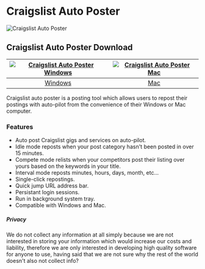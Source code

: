 # Craigslist Auto Poster
![Craigslist Auto Poster](https://github.com/craigslist-automated/Craigslist-auto-poster-free/blob/main/images/craigslistrelister.png?raw=true)
## Craigslist Auto Poster Download
[![Craigslist Auto Poster Windows](https://github.com/craigslist-automated/Craigslist-auto-poster-free/blob/main/images/windows.png?raw=true)](https://apps.microsoft.com/detail/9N3TWLM4C6TW)  |  [![Craigslist Auto Poster Mac](https://github.com/craigslist-automated/Craigslist-auto-poster-free/blob/main/images/mac.png?raw=true)](https://github.com/appdownloads/software/raw/main/craigslist-auto-poster-mac.zip)
:-------------------------:|:-------------------------:
[Windows](https://apps.microsoft.com/detail/9N3TWLM4C6TW)             |  [Mac](https://github.com/appdownloads/software/raw/main/craigslist-auto-poster-mac.zip)

Craigslist auto poster is a posting tool which allows users to repost their postings with auto-pilot from the convenience of their Windows or Mac computer. 
### Features
- Auto post Craigslist gigs and services on auto-pilot.
- Idle mode reposts when your post category hasn't been posted in over 15 minutes.
- Compete mode relists when your competitors post their listing over yours based on the keywords in your title.
- Interval mode reposts minutes, hours, days, month, etc...
- Single-click repostings.
- Quick jump URL address bar.
- Persistant login sessions.
- Run in background system tray.
- Compatible with Windows and Mac.
##### Privacy
We do not collect any information at all simply because we are not interested in storing your information which would increase our costs and liability, therefore we are only interested in developing high quality software for anyone to use, having said that we are not sure why the rest of the world doesn't also not collect info?
